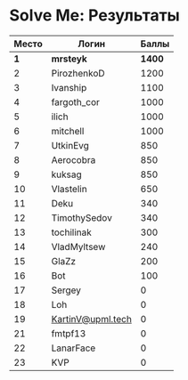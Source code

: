 # Solve Me: Результаты

Место | Логин | Баллы
----- | ----- | -----
**1** | **mrsteyk** | **1400**
2 | PirozhenkoD | 1200
3 | Ivanship | 1100
4 | fargoth_cor | 1000
5 | ilich | 1000
6 | mitchell | 1000
7 | UtkinEvg | 850
8 | Aerocobra | 850
9 | kuksag | 850
10 | Vlastelin | 650
11 | Deku | 340
12 | TimothySedov | 340
13 | tochilinak | 300
14 | VladMyltsew | 240
15 | GlaZz | 200
16 | Bot | 100
17 | Sergey | 0
18 | Loh | 0
19 | KartinV@upml.tech | 0
21 | fmtpf13 | 0
22 | LanarFace | 0
23 | KVP | 0
